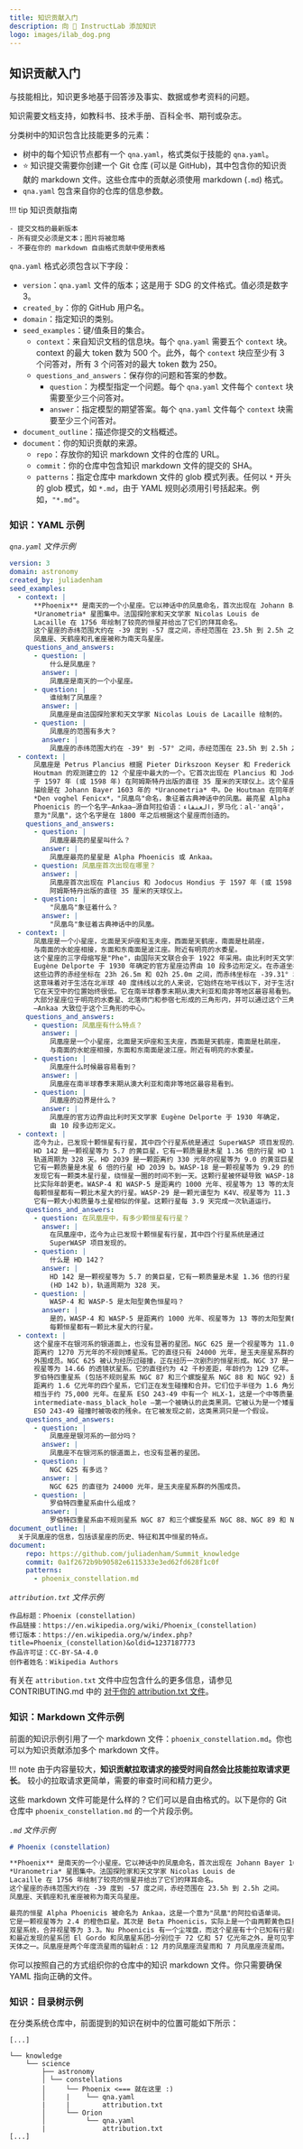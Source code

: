 ```yaml
---
title: 知识贡献入门
description: 向 🐶 InstructLab 添加知识
logo: images/ilab_dog.png
---
```

## 知识贡献入门

与技能相比，知识更多地基于回答涉及事实、数据或参考资料的问题。

知识需要文档支持，如教科书、技术手册、百科全书、期刊或杂志。

分类树中的知识包含比技能更多的元素：

- 树中的每个知识节点都有一个 `qna.yaml`，格式类似于技能的 `qna.yaml`。
- ⭐ 知识提交需要你创建一个 Git 仓库 (可以是 GitHub)，其中包含你的知识贡献的 markdown 文件。这些仓库中的贡献必须使用 markdown (`.md`) 格式。
- `qna.yaml` 包含来自你的仓库的信息参数。

!!! tip
    知识贡献指南

    - 提交文档的最新版本
    - 所有提交必须是文本；图片将被忽略
    - 不要在你的 markdown 自由格式贡献中使用表格

`qna.yaml` 格式必须包含以下字段：

- `version`：`qna.yaml` 文件的版本；这是用于 SDG 的文件格式。值必须是数字 3。
- `created_by`：你的 GitHub 用户名。
- `domain`：指定知识的类别。
- `seed_examples`：键/值条目的集合。
  - `context`：来自知识文档的信息块。每个 `qna.yaml` 需要五个 `context` 块。context 的最大 token 数为 500 个。此外，每个 `context` 块应至少有 3 个问答对，所有 3 个问答对的最大 token 数为 250。
  - `questions_and_answers`：保存你的问题和答案的参数。
    - `question`：为模型指定一个问题。每个 `qna.yaml` 文件每个 `context` 块需要至少三个问答对。
    - `answer`：指定模型的期望答案。每个 `qna.yaml` 文件每个 `context` 块需要至少三个问答对。
- `document_outline`：描述你提交的文档概述。
- `document`：你的知识贡献的来源。
  - `repo`：存放你的知识 markdown 文件的仓库的 URL。
  - `commit`：你的仓库中包含知识 markdown 文件的提交的 SHA。
  - `patterns`：指定仓库中 markdown 文件的 glob 模式列表。任何以 `*` 开头的 glob 模式，如 `*.md`，由于 YAML 规则必须用引号括起来。例如，`"*.md"`。

### 知识：YAML 示例

*`qna.yaml` 文件示例*

```yaml
version: 3
domain: astronomy
created_by: juliadenham
seed_examples:
  - context: |
      **Phoenix** 是南天的一个小星座。它以神话中的凤凰命名，首次出现在 Johann Bayer 1603 年的
      *Uranometria* 星图集中。法国探险家和天文学家 Nicolas Louis de
      Lacaille 在 1756 年绘制了较亮的恒星并给出了它们的拜耳命名。
      这个星座的赤纬范围大约在 -39 度到 -57 度之间，赤经范围在 23.5h 到 2.5h 之间。
      凤凰座、天鹤座和孔雀座被称为南天鸟星座。
    questions_and_answers:
      - question: |
          什么是凤凰座？
        answer: |
          凤凰座是南天的一个小星座。
      - question: |
          谁绘制了凤凰座？
        answer: |
          凤凰座是由法国探险家和天文学家 Nicolas Louis de Lacaille 绘制的。
      - question: |
          凤凰座的范围有多大？
        answer: |
          凤凰座的赤纬范围大约在 -39° 到 -57° 之间，赤经范围在 23.5h 到 2.5h 之间。
  - context: |
      凤凰座是 Petrus Plancius 根据 Pieter Dirkszoon Keyser 和 Frederick de
      Houtman 的观测建立的 12 个星座中最大的一个。它首次出现在 Plancius 和 Jodocus Hondius
      于 1597 年 (或 1598 年) 在阿姆斯特丹出版的直径 35 厘米的天球仪上。这个星座首次在天图集中的
      描绘是在 Johann Bayer 1603 年的 *Uranometria* 中。De Houtman 在同年的南天星表中以荷兰语
      *Den voghel Fenicx*，"凤凰鸟"命名，象征着古典神话中的凤凰。最亮星 Alpha
      Phoenicis 的一个名字—Ankaa—源自阿拉伯语：العنقاء，罗马化：al-'anqā'，
      意为"凤凰"，这个名字是在 1800 年之后根据这个星座而创造的。
    questions_and_answers:
      - question: |
          凤凰座最亮的星星叫什么？
        answer: |
          凤凰座最亮的星星是 Alpha Phoenicis 或 Ankaa。
      - question: 凤凰座首次出现在哪里？
        answer: |
          凤凰座首次出现在 Plancius 和 Jodocus Hondius 于 1597 年 (或 1598 年) 在
          阿姆斯特丹出版的直径 35 厘米的天球仪上。
      - question: |
          "凤凰鸟"象征着什么？
        answer: |
          "凤凰鸟"象征着古典神话中的凤凰。
  - context: |
      凤凰座是一个小星座，北面是天炉座和玉夫座，西面是天鹤座，南面是杜鹃座，
      与南面的水蛇座相接，东面和东南面是波江座。附近有明亮的水委星。
      这个星座的三字母缩写是"Phe"，由国际天文联合会于 1922 年采用。由比利时天文学家
      Eugène Delporte 于 1930 年确定的官方星座边界由 10 段多边形定义。在赤道坐标系中，
      这些边界的赤经坐标在 23h 26.5m 和 02h 25.0m 之间，而赤纬坐标在 -39.31° 和 -57.84° 之间。
      这意味着对于生活在北半球 40 度纬线以北的人来说，它始终在地平线以下，对于生活在赤道以北的人来说，
      它在天空中的位置始终很低。它在南半球春季末期从澳大利亚和南非等地区最容易看到。
      大部分星座位于明亮的水委星、北落师门和参宿七形成的三角形内，并可以通过这个三角形找到位置
      —Ankaa 大致位于这个三角形的中心。
    questions_and_answers:
      - question: 凤凰座有什么特点？
        answer: |
          凤凰座是一个小星座，北面是天炉座和玉夫座，西面是天鹤座，南面是杜鹃座，
          与南面的水蛇座相接，东面和东南面是波江座。附近有明亮的水委星。
      - question: |
          凤凰座什么时候最容易看到？
        answer: |
          凤凰座在南半球春季末期从澳大利亚和南非等地区最容易看到。
      - question: |
          凤凰座的边界是什么？
        answer: |
          凤凰座的官方边界由比利时天文学家 Eugène Delporte 于 1930 年确定，
          由 10 段多边形定义。
  - context: |
      迄今为止，已发现十颗恒星有行星，其中四个行星系统是通过 SuperWASP 项目发现的。
      HD 142 是一颗视星等为 5.7 的黄巨星，它有一颗质量是木星 1.36 倍的行星 HD 142b，
      轨道周期为 328 天。HD 2039 是一颗距离约 330 光年的视星等为 9.0 的黄亚巨星，
      它有一颗质量是木星 6 倍的行星 HD 2039 b。WASP-18 是一颗视星等为 9.29 的恒星，
      发现它有一颗类木星行星，绕恒星一圈的时间不到一天。这颗行星被怀疑导致 WASP-18 看起来
      比实际年龄更老。WASP-4 和 WASP-5 是距离约 1000 光年、视星等为 13 等的太阳型黄色恒星，
      每颗恒星都有一颗比木星大的行星。WASP-29 是一颗光谱型为 K4V、视星等为 11.3 的橙矮星，
      它有一颗大小和质量与土星相似的伴星。这颗行星每 3.9 天完成一次轨道运行。
    questions_and_answers:
      - question: 在凤凰座中，有多少颗恒星有行星？
        answer: |
          在凤凰座中，迄今为止已发现十颗恒星有行星，其中四个行星系统是通过
          SuperWASP 项目发现的。
      - question: |
          什么是 HD 142？
        answer: |
          HD 142 是一颗视星等为 5.7 的黄巨星，它有一颗质量是木星 1.36 倍的行星
          (HD 142 b)，轨道周期为 328 天。
      - question: |
          WASP-4 和 WASP-5 是太阳型黄色恒星吗？
        answer: |
          是的，WASP-4 和 WASP-5 是距离约 1000 光年、视星等为 13 等的太阳型黄色恒星，
          每颗恒星都有一颗比木星大的行星。
  - context: |
      这个星座不在银河系的银道面上，也没有显著的星团。NGC 625 是一个视星等为 11.0、
      距离约 1270 万光年的不规则矮星系。它的直径只有 24000 光年，是玉夫座星系群的
      外围成员。NGC 625 被认为经历过碰撞，正在经历一次剧烈的恒星形成。NGC 37 是一个
      视星等为 14.66 的透镜状星系。它的直径约为 42 千秒差距，年龄约为 129 亿年。
      罗伯特四重星系 (包括不规则星系 NGC 87 和三个螺旋星系 NGC 88 和 NGC 92) 是一组
      距离约 1.6 亿光年的四个星系，它们正在发生碰撞和合并。它们位于半径为 1.6 角分的圆内，
      相当于约 75,000 光年。在星系 ESO 243-49 中有一个 HLX-1，这是一个中等质量黑洞
      intermediate-mass_black_hole —第一个被确认的此类黑洞。它被认为是一个矮星系在与
      ESO 243-49 碰撞时被吸收的残余。在它被发现之前，这类黑洞只是一个假设。
    questions_and_answers:
      - question: |
          凤凰座是银河系的一部分吗？
        answer: |
          凤凰座不在银河系的银道面上，也没有显著的星团。
      - question: |
          NGC 625 有多远？
        answer: |
          NGC 625 的直径为 24000 光年，是玉夫座星系群的外围成员。
      - question: |
          罗伯特四重星系由什么组成？
        answer: |
          罗伯特四重星系由不规则星系 NGC 87 和三个螺旋星系 NGC 88、NGC 89 和 NGC 92 组成。
document_outline: |
  关于凤凰座的信息，包括该星座的历史、特征和其中恒星的特点。
document:
    repo: https://github.com/juliadenham/Summit_knowledge
    commit: 0a1f2672b9b90582e6115333e3ed62fd628f1c0f
    patterns:
      - phoenix_constellation.md
```

*`attribution.txt` 文件示例*

```text
作品标题：Phoenix (constellation)
作品链接：https://en.wikipedia.org/wiki/Phoenix_(constellation)
修订版本：https://en.wikipedia.org/w/index.php?title=Phoenix_(constellation)&oldid=1237187773
作品许可证：CC-BY-SA-4.0
创作者姓名：Wikipedia Authors
```

有关在 `attribution.txt` 文件中应包含什么的更多信息，请参见 CONTRIBUTING.md 中的 [对于你的 attribution.txt 文件](https://github.com/instructlab/taxonomy/blob/main/CONTRIBUTING.md#for-your-attributiontxt-file)。

### 知识：Markdown 文件示例

前面的知识示例引用了一个 markdown 文件：`phoenix_constellation.md`。你也可以为知识贡献添加多个 markdown 文件。

!!! note
    由于内容量较大，**知识贡献拉取请求的接受时间自然会比技能拉取请求更长**。
    较小的拉取请求更简单，需要的审查时间和精力更少。

这些 markdown 文件可能是什么样的？它们可以是自由格式的。以下是你的 Git 仓库中 `phoenix_constellation.md` 的一个片段示例。

*`.md` 文件示例*

```markdown
# Phoenix (constellation)

**Phoenix** 是南天的一个小星座。它以神话中的凤凰命名，首次出现在 Johann Bayer 1603 年的
*Uranometria* 星图集中。法国探险家和天文学家 Nicolas Louis de
Lacaille 在 1756 年绘制了较亮的恒星并给出了它们的拜耳命名。
这个星座的赤纬范围大约在 -39 度到 -57 度之间，赤经范围在 23.5h 到 2.5h 之间。
凤凰座、天鹤座和孔雀座被称为南天鸟星座。

最亮的恒星 Alpha Phoenicis 被命名为 Ankaa，这是一个意为"凤凰"的阿拉伯语单词。
它是一颗视星等为 2.4 的橙色巨星。其次是 Beta Phoenicis，实际上是一个由两颗黄色巨星组成的
双星系统，合并视星等为 3.3。Nu Phoenicis 有一个尘埃盘，而这个星座有十个已知有行星的恒星系统
和最近发现的星系团 El Gordo 和凤凰星系团—分别位于 72 亿和 57 亿光年之外，是可见宇宙中最大的
天体之一。凤凰座是两个年度流星雨的辐射点：12 月的凤凰座流星雨和 7 月凤凰座流星雨。
```

你可以按照自己的方式组织你的仓库中的知识 markdown 文件。你只需要确保 YAML 指向正确的文件。

### 知识：目录树示例

在分类系统仓库中，前面提到的知识在树中的位置可能如下所示：

```ascii
[...]

└── knowledge
    └── science
        ├── astronomy
        │ └── constellations
        │     └── Phoenix <=== 就在这里 :)
        │     |    └── qna.yaml
        |     |        attribution.txt
        │     └── Orion
        │          └── qna.yaml
        |              attribution.txt
[...]
```
